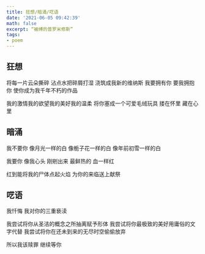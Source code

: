 ```yaml
---
title: 狂想/暗涌/呓语
date: '2021-06-05 09:42:39'
math: false
excerpt: “被缚的普罗米修斯”
tags:
- poem
---
```


## 狂想

将每一片云朵撕碎
沾点水把碎屑打湿
浇筑成我新的维纳斯
我要拥有你
要我拥抱你
使你成为我千年不朽的作品

我的激情我的欲望我的美好我的温柔
将你塞成一个可爱毛绒玩具
搂在怀里
藏在心里



## 暗涌

我不要你
像月光一样的白
像栀子花一样的白
像年前初雪一样的白

我要你
像我心头
刚剜出来
最鲜热的
血一样红

红到能将我的尸体点起火焰
为你的来临送上献祭



## 呓语

我忏悔
我对你的三重亵渎

我尝试将你从圣洁的概念之所抽离赋予形体
我尝试将你最极致的美好用庸俗的文字代替
我尝试将你在还未到来的无尽时空偷偷放弃

所以我该赎罪
继续等你